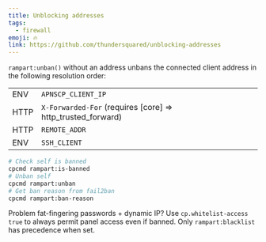 ```yaml
---
title: Unblocking addresses
tags:
  - firewall
emoji: 🔥
link: https://github.com/thundersquared/unblocking-addresses
---
```


`rampart:unban()` without an address unbans the connected client address in the following resolution order:

|   |   |
|---|---|
| ENV | `APNSCP_CLIENT_IP` |
| HTTP | `X-Forwarded-For` (requires [core] => http_trusted_forward) |
| HTTP | `REMOTE_ADDR` |
| ENV | `SSH_CLIENT` |

```bash
# Check self is banned
cpcmd rampart:is-banned
# Unban self
cpcmd rampart:unban
# Get ban reason from fail2ban
cpcmd rampart:ban-reason
```

Problem fat-fingering passwords + dynamic IP? Use `cp.whitelist-access true` to always permit panel access even if banned. Only `rampart:blacklist` has precedence when set.

